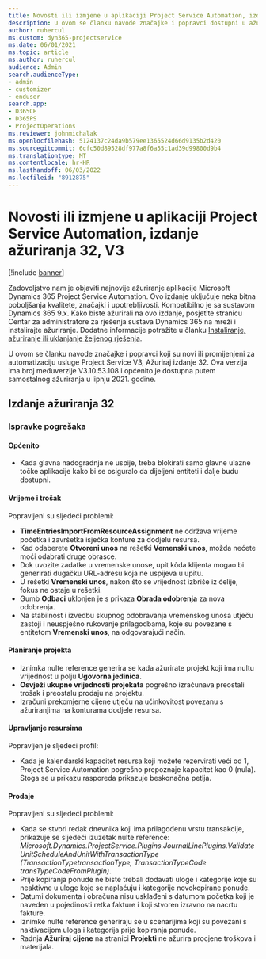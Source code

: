 ```yaml
---
title: Novosti ili izmjene u aplikaciji Project Service Automation, izdanje ažuriranja 32, V3
description: U ovom se članku navode značajke i popravci dostupni u ažuriranju programa Project Service Update Release 32, V3.
author: ruhercul
ms.custom: dyn365-projectservice
ms.date: 06/01/2021
ms.topic: article
ms.author: ruhercul
audience: Admin
search.audienceType:
- admin
- customizer
- enduser
search.app:
- D365CE
- D365PS
- ProjectOperations
ms.reviewer: johnmichalak
ms.openlocfilehash: 5124137c24da9b579ee1365524d66d9135b2d420
ms.sourcegitcommit: 6cfc50d89528df977a8f6a55c1ad39d99800d9b4
ms.translationtype: MT
ms.contentlocale: hr-HR
ms.lasthandoff: 06/03/2022
ms.locfileid: "8912875"
---
```

# <a name="whats-new-or-changed-in-project-service-automation-update-release-32-v3"></a>Novosti ili izmjene u aplikaciji Project Service Automation, izdanje ažuriranja 32, V3

[!include [banner](../includes/psa-now-project-operations.md)]

Zadovoljstvo nam je objaviti najnovije ažuriranje aplikacije Microsoft Dynamics 365 Project Service Automation. Ovo izdanje uključuje neka bitna poboljšanja kvalitete, značajki i upotrebljivosti. Kompatibilno je sa sustavom Dynamics 365 9.x. Kako biste ažurirali na ovo izdanje, posjetite stranicu Centar za administratore za rješenja sustava Dynamics 365 na mreži i instalirajte ažuriranje. Dodatne informacije potražite u članku [Instaliranje, ažuriranje ili uklanjanje željenog rješenja](/power-platform/admin/install-remove-preferred-solution).

U ovom se članku navode značajke i popravci koji su novi ili promijenjeni za automatizaciju usluge Project Service V3, Ažuriraj izdanje 32. Ova verzija ima broj međuverzije V3.10.53.108 i općenito je dostupna putem samostalnog ažuriranja u lipnju 2021. godine.

## <a name="update-release-32"></a>Izdanje ažuriranja 32

### <a name="bug-fixes"></a>Ispravke pogrešaka

#### <a name="general"></a>Općenito

- Kada glavna nadogradnja ne uspije, treba blokirati samo glavne ulazne točke aplikacije kako bi se osiguralo da dijeljeni entiteti i dalje budu dostupni.

#### <a name="time-and-expense"></a>Vrijeme i trošak

Popravljeni su sljedeći problemi:

- **TimeEntriesImportFromResourceAssignment** ne održava vrijeme početka i završetka isječka konture za dodjelu resursa.
- Kad odaberete **Otvoreni unos** na rešetki **Vemenski unos**, možda nećete moći odabrati druge obrasce.
- Dok uvozite zadatke u vremenske unose, upit kôda klijenta mogao bi generirati dugačku URL-adresu koja ne uspijeva u upitu.
- U rešetki **Vremenski unos**, nakon što se vrijednost izbriše iz ćelije, fokus ne ostaje u rešetki.
- Gumb **Odbaci** uklonjen je s prikaza **Obrada odobrenja** za nova odobrenja.
- Na stabilnost i izvedbu skupnog odobravanja vremenskog unosa utječu zastoji i neuspješno rukovanje prilagodbama, koje su povezane s entitetom **Vremenski unos**, na odgovarajući način.

#### <a name="project-planning"></a>Planiranje projekta

- Iznimka nulte reference generira se kada ažurirate projekt koji ima nultu vrijednost u polju **Ugovorna jedinica**.
- **Osvježi ukupne vrijednosti projekata** pogrešno izračunava preostali trošak i preostalu prodaju na projektu.
- Izračuni prekomjerne cijene utječu na učinkovitost povezanu s ažuriranjima na konturama dodjele resursa.

#### <a name="resource-management"></a>Upravljanje resursima

Popravljen je sljedeći profil:

- Kada je kalendarski kapacitet resursa koji možete rezervirati veći od 1, Project Service Automation pogrešno prepoznaje kapacitet kao 0 (nula). Stoga se u prikazu rasporeda prikazuje beskonačna petlja.

#### <a name="sales"></a>Prodaje

Popravljeni su sljedeći problemi:

- Kada se stvori redak dnevnika koji ima prilagođenu vrstu transakcije, prikazuje se sljedeći izuzetak nulte reference: *Microsoft.Dynamics.ProjectService.Plugins.JournalLinePlugins.ValidateUnitScheduleAndUnitWithTransactionType (TransactionTypetransactionType, TransactionTypeCode transTypeCodeFromPlugin)*.
- Prije kopiranja ponude ne biste trebali dodavati uloge i kategorije koje su neaktivne u uloge koje se naplaćuju i kategorije novokopirane ponude.
- Datumi dokumenta i obračuna nisu usklađeni s datumom početka koji je naveden u pojedinosti retka fakture i koji stvoren izravno na nacrtu fakture.
- Iznimke nulte reference generiraju se u scenarijima koji su povezani s naktivacijom uloga i kategorija prije kopiranja ponude.
- Radnja **Ažuriraj cijene** na stranici **Projekti** ne ažurira procjene troškova i materijala.
